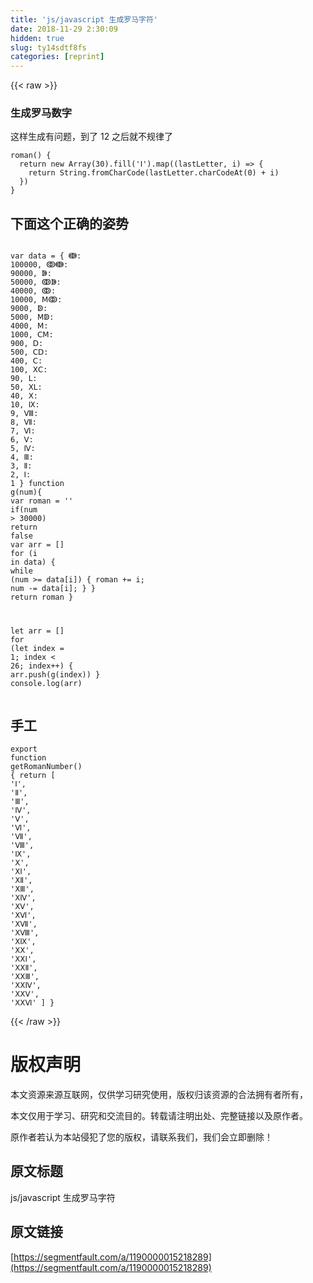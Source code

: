 ```yaml
---
title: 'js/javascript 生成罗马字符' 
date: 2018-11-29 2:30:09
hidden: true
slug: ty14sdtf8fs
categories: [reprint]
---
```


{{< raw >}}
<h3 id="articleHeader0">&#x751F;&#x6210;&#x7F57;&#x9A6C;&#x6570;&#x5B57;</h3><p>&#x8FD9;&#x6837;&#x751F;&#x6210;&#x6709;&#x95EE;&#x9898;&#xFF0C;&#x5230;&#x4E86; 12 &#x4E4B;&#x540E;&#x5C31;&#x4E0D;&#x89C4;&#x5F8B;&#x4E86;</p><div class="widget-codetool" style="display:none"><div class="widget-codetool--inner"><span class="selectCode code-tool" data-toggle="tooltip" data-placement="top" title="" data-original-title="&#x5168;&#x9009;"></span> <span type="button" class="copyCode code-tool" data-toggle="tooltip" data-placement="top" data-clipboard-text="roman() {
  return new Array(30).fill(&apos;&#x2160;&apos;).map((lastLetter, i) =&gt; {
    return String.fromCharCode(lastLetter.charCodeAt(0) + i)
  })
}" title="" data-original-title="&#x590D;&#x5236;"></span> <span type="button" class="saveToNote code-tool" data-toggle="tooltip" data-placement="top" title="" data-original-title="&#x653E;&#x8FDB;&#x7B14;&#x8BB0;"></span></div></div><pre class="hljs javascript"><code>roman() {
  <span class="hljs-keyword">return</span> <span class="hljs-keyword">new</span> <span class="hljs-built_in">Array</span>(<span class="hljs-number">30</span>).fill(<span class="hljs-string">&apos;&#x2160;&apos;</span>).map(<span class="hljs-function">(<span class="hljs-params">lastLetter, i</span>) =&gt;</span> {
    <span class="hljs-keyword">return</span> <span class="hljs-built_in">String</span>.fromCharCode(lastLetter.charCodeAt(<span class="hljs-number">0</span>) + i)
  })
}</code></pre><h2 id="articleHeader1">&#x4E0B;&#x9762;&#x8FD9;&#x4E2A;&#x6B63;&#x786E;&#x7684;&#x59FF;&#x52BF;</h2><div class="widget-codetool" style="display:none"><div class="widget-codetool--inner"><span class="selectCode code-tool" data-toggle="tooltip" data-placement="top" title="" data-original-title="&#x5168;&#x9009;"></span> <span type="button" class="copyCode code-tool" data-toggle="tooltip" data-placement="top" data-clipboard-text="  var data = {
    &#x2188;: 100000,
    &#x2182;&#x2188;: 90000,
    &#x2187;: 50000,
    &#x2182;&#x2187;: 40000,
    &#x2182;: 10000,
    &#x216F;&#x2182;: 9000,
    &#x2181;: 5000,
    &#x216F;&#x2181;: 4000,
    &#x216F;: 1000,
    &#x216D;&#x216F;: 900,
    &#x216E;: 500,
    &#x216D;&#x216E;: 400,
    &#x216D;: 100,
    &#x2169;&#x216D;: 90,
    &#x216C;: 50,
    &#x2169;&#x216C;: 40,
    &#x2169;: 10,
    &#x2168;: 9,
    &#x2167;: 8,
    &#x2166;: 7,
    &#x2165;: 6,
    &#x2164;: 5,
    &#x2163;: 4,
    &#x2162;: 3,
    &#x2161;: 2,
    &#x2160;: 1
  } 
function g(num){
  var roman = &apos;&apos;
  if(num &gt; 30000) return false
  var arr = []
  for (i in data) {
    while (num &gt;= data[i]) {
      roman += i;
      num -= data[i];
    }
  }
  return roman
}

let arr = []
for (let index = 1; index &lt; 26; index++) {
  arr.push(g(index))
}
console.log(arr)
" title="" data-original-title="&#x590D;&#x5236;"></span> <span type="button" class="saveToNote code-tool" data-toggle="tooltip" data-placement="top" title="" data-original-title="&#x653E;&#x8FDB;&#x7B14;&#x8BB0;"></span></div></div><pre class="hljs maxima"><code>  <span class="hljs-built_in">var</span> data = {
    &#x2188;: <span class="hljs-number">100000</span>,
    &#x2182;&#x2188;: <span class="hljs-number">90000</span>,
    &#x2187;: <span class="hljs-number">50000</span>,
    &#x2182;&#x2187;: <span class="hljs-number">40000</span>,
    &#x2182;: <span class="hljs-number">10000</span>,
    &#x216F;&#x2182;: <span class="hljs-number">9000</span>,
    &#x2181;: <span class="hljs-number">5000</span>,
    &#x216F;&#x2181;: <span class="hljs-number">4000</span>,
    &#x216F;: <span class="hljs-number">1000</span>,
    &#x216D;&#x216F;: <span class="hljs-number">900</span>,
    &#x216E;: <span class="hljs-number">500</span>,
    &#x216D;&#x216E;: <span class="hljs-number">400</span>,
    &#x216D;: <span class="hljs-number">100</span>,
    &#x2169;&#x216D;: <span class="hljs-number">90</span>,
    &#x216C;: <span class="hljs-number">50</span>,
    &#x2169;&#x216C;: <span class="hljs-number">40</span>,
    &#x2169;: <span class="hljs-number">10</span>,
    &#x2168;: <span class="hljs-number">9</span>,
    &#x2167;: <span class="hljs-number">8</span>,
    &#x2166;: <span class="hljs-number">7</span>,
    &#x2165;: <span class="hljs-number">6</span>,
    &#x2164;: <span class="hljs-number">5</span>,
    &#x2163;: <span class="hljs-number">4</span>,
    &#x2162;: <span class="hljs-number">3</span>,
    &#x2161;: <span class="hljs-number">2</span>,
    &#x2160;: <span class="hljs-number">1</span>
  } 
function g(<span class="hljs-built_in">num</span>){
  <span class="hljs-built_in">var</span> roman = &apos;&apos;
  <span class="hljs-keyword">if</span>(<span class="hljs-built_in">num</span> &gt; <span class="hljs-number">30000</span>) <span class="hljs-built_in">return</span> <span class="hljs-literal">false</span>
  <span class="hljs-built_in">var</span> arr = []
  <span class="hljs-keyword">for</span> (i <span class="hljs-keyword">in</span> data) {
    <span class="hljs-keyword">while</span> (<span class="hljs-built_in">num</span> &gt;= data[i]) {
      roman += i;
      <span class="hljs-built_in">num</span> -= data[i];
    }
  }
  <span class="hljs-built_in">return</span> roman
}

<span class="hljs-built_in">let</span> arr = []
<span class="hljs-keyword">for</span> (<span class="hljs-built_in">let</span> index = <span class="hljs-number">1</span>; index &lt; <span class="hljs-number">26</span>; index++) {
  arr.<span class="hljs-built_in">push</span>(g(index))
}
console.<span class="hljs-built_in">log</span>(arr)
</code></pre><h2 id="articleHeader2">&#x624B;&#x5DE5;</h2><div class="widget-codetool" style="display:none"><div class="widget-codetool--inner"><span class="selectCode code-tool" data-toggle="tooltip" data-placement="top" title="" data-original-title="&#x5168;&#x9009;"></span> <span type="button" class="copyCode code-tool" data-toggle="tooltip" data-placement="top" data-clipboard-text="export function getRomanNumber() {
  return [
    &apos;&#x2160;&apos;, &apos;&#x2161;&apos;, &apos;&#x2162;&apos;, &apos;&#x2163;&apos;, &apos;&#x2164;&apos;, &apos;&#x2165;&apos;, &apos;&#x2166;&apos;, &apos;&#x2167;&apos;, &apos;&#x2168;&apos;, &apos;&#x2169;&apos;,
    &apos;&#x2169;&#x2160;&apos;, &apos;&#x2169;&#x2161;&apos;, &apos;&#x2169;&#x2162;&apos;, &apos;&#x2169;&#x2163;&apos;, &apos;&#x2169;&#x2164;&apos;, &apos;&#x2169;&#x2165;&apos;, &apos;&#x2169;&#x2166;&apos;, &apos;&#x2169;&#x2167;&apos;, &apos;&#x2169;&#x2168;&apos;, &apos;&#x2169;&#x2169;&apos;,
    &apos;&#x2169;&#x2169;&#x2160;&apos;, &apos;&#x2169;&#x2169;&#x2161;&apos;, &apos;&#x2169;&#x2169;&#x2162;&apos;, &apos;&#x2169;&#x2169;&#x2163;&apos;, &apos;&#x2169;&#x2169;&#x2164;&apos;, &apos;&#x2169;&#x2169;&#x2165;&apos;
  ]
}" title="" data-original-title="&#x590D;&#x5236;"></span> <span type="button" class="saveToNote code-tool" data-toggle="tooltip" data-placement="top" title="" data-original-title="&#x653E;&#x8FDB;&#x7B14;&#x8BB0;"></span></div></div><pre class="hljs javascript"><code><span class="hljs-keyword">export</span> <span class="hljs-function"><span class="hljs-keyword">function</span> <span class="hljs-title">getRomanNumber</span>(<span class="hljs-params"></span>) </span>{
  <span class="hljs-keyword">return</span> [
    <span class="hljs-string">&apos;&#x2160;&apos;</span>, <span class="hljs-string">&apos;&#x2161;&apos;</span>, <span class="hljs-string">&apos;&#x2162;&apos;</span>, <span class="hljs-string">&apos;&#x2163;&apos;</span>, <span class="hljs-string">&apos;&#x2164;&apos;</span>, <span class="hljs-string">&apos;&#x2165;&apos;</span>, <span class="hljs-string">&apos;&#x2166;&apos;</span>, <span class="hljs-string">&apos;&#x2167;&apos;</span>, <span class="hljs-string">&apos;&#x2168;&apos;</span>, <span class="hljs-string">&apos;&#x2169;&apos;</span>,
    <span class="hljs-string">&apos;&#x2169;&#x2160;&apos;</span>, <span class="hljs-string">&apos;&#x2169;&#x2161;&apos;</span>, <span class="hljs-string">&apos;&#x2169;&#x2162;&apos;</span>, <span class="hljs-string">&apos;&#x2169;&#x2163;&apos;</span>, <span class="hljs-string">&apos;&#x2169;&#x2164;&apos;</span>, <span class="hljs-string">&apos;&#x2169;&#x2165;&apos;</span>, <span class="hljs-string">&apos;&#x2169;&#x2166;&apos;</span>, <span class="hljs-string">&apos;&#x2169;&#x2167;&apos;</span>, <span class="hljs-string">&apos;&#x2169;&#x2168;&apos;</span>, <span class="hljs-string">&apos;&#x2169;&#x2169;&apos;</span>,
    <span class="hljs-string">&apos;&#x2169;&#x2169;&#x2160;&apos;</span>, <span class="hljs-string">&apos;&#x2169;&#x2169;&#x2161;&apos;</span>, <span class="hljs-string">&apos;&#x2169;&#x2169;&#x2162;&apos;</span>, <span class="hljs-string">&apos;&#x2169;&#x2169;&#x2163;&apos;</span>, <span class="hljs-string">&apos;&#x2169;&#x2169;&#x2164;&apos;</span>, <span class="hljs-string">&apos;&#x2169;&#x2169;&#x2165;&apos;</span>
  ]
}</code></pre>
{{< /raw >}}

# 版权声明
本文资源来源互联网，仅供学习研究使用，版权归该资源的合法拥有者所有，

本文仅用于学习、研究和交流目的。转载请注明出处、完整链接以及原作者。

原作者若认为本站侵犯了您的版权，请联系我们，我们会立即删除！

## 原文标题
js/javascript 生成罗马字符

## 原文链接
[https://segmentfault.com/a/1190000015218289](https://segmentfault.com/a/1190000015218289)

